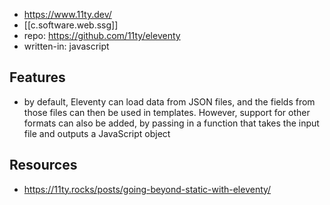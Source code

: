 
- https://www.11ty.dev/
- [[c.software.web.ssg]]
- repo: https://github.com/11ty/eleventy
- written-in: javascript

## Features

- by default, Eleventy can load data from JSON files, and the fields from those files can then be used in templates. However, support for other formats can also be added, by passing in a function that takes the input file and outputs a JavaScript object

## Resources

- https://11ty.rocks/posts/going-beyond-static-with-eleventy/